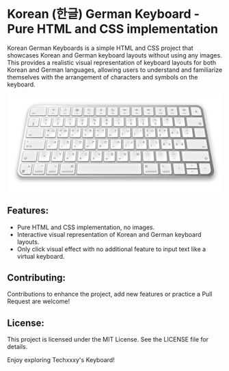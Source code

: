 # Korean (한글) German Keyboard - Pure HTML and CSS implementation

Korean German Keyboards is a simple HTML and CSS project that showcases Korean and German keyboard layouts without using any images. This provides a realistic visual representation of keyboard layouts for both Korean and German languages, allowing users to understand and familiarize themselves with the arrangement of characters and symbols on the keyboard.

![Keyboard Screenshot](screenshots/keyboard_screenshot.png)

## Features:
- Pure HTML and CSS implementation, no images.
- Interactive visual representation of Korean and German keyboard layouts.
- Only click visual effect with no additional feature to input text like a virtual keyboard.

## Contributing:
Contributions to enhance the project, add new features or practice a Pull Request are welcome!

## License:
This project is licensed under the MIT License. See the LICENSE file for details.

Enjoy exploring Techxxxy's Keyboard!
